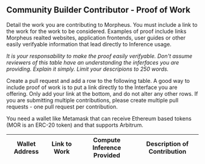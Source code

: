 ## Community Builder Contributor - Proof of Work

Detail the work you are contributing to Morpheus.  You must include a link to the work for the work to be considered.  Examples of proof include links Morpheus realted websites, application frontends, user guides or other easily verifyable information that lead directly to Inference usage.

*It is your responsability to make the proof easily verifyable. Don't assume reviewers of this table have an understanding the inferfaces you are providing. Explain it simply. Limit your descripions to 250 words.*

Create a pull request and add a row to the following table. A good way to include proof of work is to put a link directly to the Interface you are offering. Only add your link at the bottom, and do not alter any other rows. If you are submitting multiple contributions, please create multiple pull requests - one pull request per contribution.

You need a wallet like Metamask that can receive Ethereum based tokens (MOR is an ERC-20 token) and that supports Arbitrum.

| Wallet Address                             | Link to Work | Compute Inference Provided  | Description of Contribution                                                                                             |
| -------------------------------------------| ------------ | ----------------------------------- | ------------------------------------------------------------------------------------------------------------------------|
